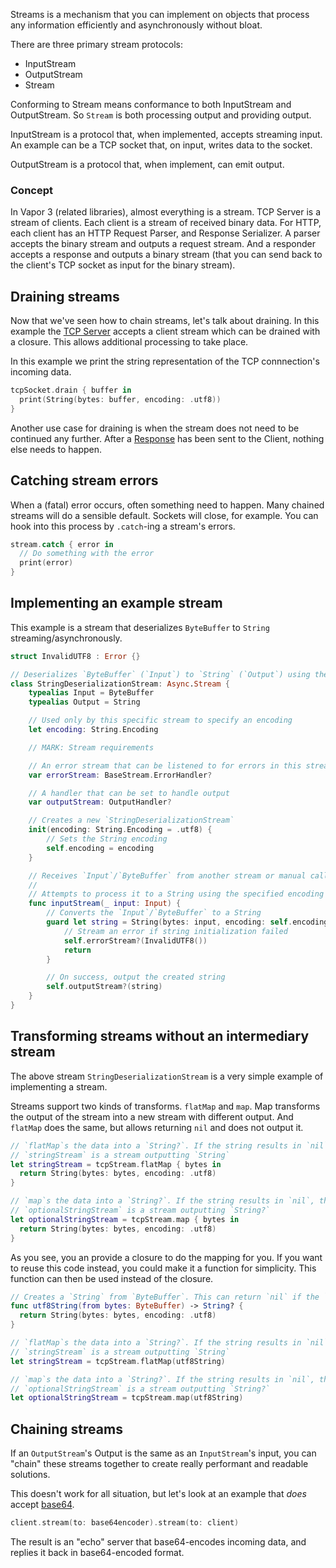 Streams is a mechanism that you can implement on objects that process any information efficiently and asynchronously without bloat.

There are three primary stream protocols:

- InputStream
- OutputStream
- Stream

Conforming to Stream means conformance to both InputStream and OutputStream. So `Stream` is both processing output and providing output.

InputStream is a protocol that, when implemented, accepts streaming input. An example can be a TCP socket that, on input, writes data to the socket.

OutputStream is a protocol that, when implement, can emit output.

### Concept

In Vapor 3 (related libraries), almost everything is a stream. TCP Server is a stream of clients. Each client is a stream of received binary data. For HTTP, each client has an HTTP Request Parser, and Response Serializer. A parser accepts the binary stream and outputs a request stream. And a responder accepts a response and outputs a binary stream (that you can send back to the client's TCP socket as input for the binary stream).

## Draining streams

Now that we've seen how to chain streams, let's talk about draining. In this example the [TCP Server](../sockets/tcp-server.md) accepts a client stream which can be drained with a closure. This allows additional processing to take place.

In this example we print the string representation of the TCP connnection's incoming data.

```swift
tcpSocket.drain { buffer in
  print(String(bytes: buffer, encoding: .utf8))
}
```

Another use case for draining is when the stream does not need to be continued any further. After a [Response](../http/response.md) has been sent to the Client, nothing else needs to happen.

## Catching stream errors

When a (fatal) error occurs, often something need to happen. Many chained streams will do a sensible default. Sockets will close, for example. You can hook into this process by `.catch`-ing a stream's errors.

```swift
stream.catch { error in
  // Do something with the error
  print(error)
}
```

## Implementing an example stream

This example is a stream that deserializes `ByteBuffer` to `String` streaming/asynchronously.

```swift
struct InvalidUTF8 : Error {}

// Deserializes `ByteBuffer` (`Input`) to `String` (`Output`) using the provided encoding
class StringDeserializationStream: Async.Stream {
    typealias Input = ByteBuffer
    typealias Output = String

    // Used only by this specific stream to specify an encoding
    let encoding: String.Encoding

    // MARK: Stream requirements

    // An error stream that can be listened to for errors in this stream
    var errorStream: BaseStream.ErrorHandler?

    // A handler that can be set to handle output
    var outputStream: OutputHandler?

    // Creates a new `StringDeserializationStream`
    init(encoding: String.Encoding = .utf8) {
        // Sets the String encoding
        self.encoding = encoding
    }

    // Receives `Input`/`ByteBuffer` from another stream or manual call
    //
    // Attempts to process it to a String using the specified encoding
    func inputStream(_ input: Input) {
        // Converts the `Input`/`ByteBuffer` to a String
        guard let string = String(bytes: input, encoding: self.encoding) {
            // Stream an error if string initialization failed
            self.errorStream?(InvalidUTF8())
            return
        }

        // On success, output the created string
        self.outputStream?(string)
    }
}
```

## Transforming streams without an intermediary stream

The above stream `StringDeserializationStream` is a very simple example of implementing a stream.

Streams support two kinds of transforms. `flatMap` and `map`. Map transforms the output of the stream into a new stream with different output. And `flatMap` does the same, but allows returning `nil` and does not output it.

```swift
// `flatMap`s the data into a `String?`. If the string results in `nil`, the resulting `stringStream` does not get called.
// `stringStream` is a stream outputting `String`
let stringStream = tcpStream.flatMap { bytes in
  return String(bytes: bytes, encoding: .utf8)
}

// `map`s the data into a `String?`. If the string results in `nil`, the resulting `optionalStringStream` emits `nil`, too.
// `optionalStringStream` is a stream outputting `String?`
let optionalStringStream = tcpStream.map { bytes in
  return String(bytes: bytes, encoding: .utf8)
}
```

As you see, you an provide a closure to do the mapping for you. If you want to reuse this code instead, you could make it a function for simplicity. This function can then be used instead of the closure.

```swift
// Creates a `String` from `ByteBuffer`. This can return `nil` if the `ByteBuffer` doesn't contain valid UTF-8
func utf8String(from bytes: ByteBuffer) -> String? {
  return String(bytes: bytes, encoding: .utf8)
}

// `flatMap`s the data into a `String?`. If the string results in `nil`, the resulting `stringStream` does not get called.
// `stringStream` is a stream outputting `String`
let stringStream = tcpStream.flatMap(utf8String)

// `map`s the data into a `String?`. If the string results in `nil`, the resulting `optionalStringStream` emits `nil`, too.
// `optionalStringStream` is a stream outputting `String?`
let optionalStringStream = tcpStream.map(utf8String)
```

## Chaining streams

If an `OutputStream`'s Output is the same as an `InputStream`'s input, you can "chain" these streams together to create really performant and readable solutions.

This doesn't work for all situation, but let's look at an example that *does* accept [base64](../crypto/base64.md).

```swift
client.stream(to: base64encoder).stream(to: client)
```

The result is an "echo" server that base64-encodes incoming data, and replies it back in base64-encoded format.
